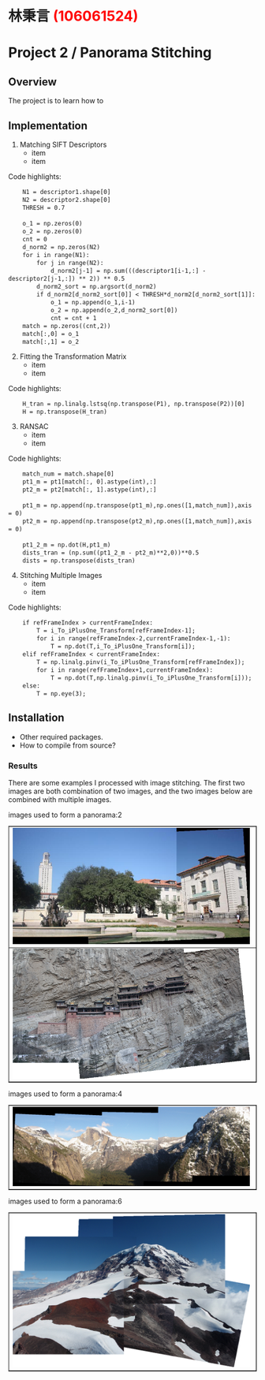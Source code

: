 # 林秉言 <span style="color:red">(106061524)</span>

# Project 2 / Panorama Stitching

## Overview
The project is to learn how to


## Implementation
1. Matching SIFT Descriptors
	* item
	* item

Code highlights:
```
    N1 = descriptor1.shape[0]
    N2 = descriptor2.shape[0]
    THRESH = 0.7
    
    o_1 = np.zeros(0)
    o_2 = np.zeros(0)
    cnt = 0
    d_norm2 = np.zeros(N2)
    for i in range(N1):
        for j in range(N2):
            d_norm2[j-1] = np.sum(((descriptor1[i-1,:] - descriptor2[j-1,:]) ** 2)) ** 0.5
        d_norm2_sort = np.argsort(d_norm2)
        if d_norm2[d_norm2_sort[0]] < THRESH*d_norm2[d_norm2_sort[1]]:
            o_1 = np.append(o_1,i-1)
            o_2 = np.append(o_2,d_norm2_sort[0])
            cnt = cnt + 1
    match = np.zeros((cnt,2))
    match[:,0] = o_1
    match[:,1] = o_2
```

2. Fitting the Transformation Matrix
	* item
	* item

Code highlights:
```
    H_tran = np.linalg.lstsq(np.transpose(P1), np.transpose(P2))[0]
    H = np.transpose(H_tran)
```

3. RANSAC
	* item
	* item

Code highlights:
```
    match_num = match.shape[0]
    pt1_m = pt1[match[:, 0].astype(int),:]
    pt2_m = pt2[match[:, 1].astype(int),:]
    
    pt1_m = np.append(np.transpose(pt1_m),np.ones([1,match_num]),axis = 0)
    pt2_m = np.append(np.transpose(pt2_m),np.ones([1,match_num]),axis = 0)
    
    pt1_2_m = np.dot(H,pt1_m)
    dists_tran = (np.sum((pt1_2_m - pt2_m)**2,0))**0.5
    dists = np.transpose(dists_tran)
```

4. Stitching Multiple Images
	* item
	* item

Code highlights:
```
    if refFrameIndex > currentFrameIndex:
        T = i_To_iPlusOne_Transform[refFrameIndex-1];
        for i in range(refFrameIndex-2,currentFrameIndex-1,-1):
            T = np.dot(T,i_To_iPlusOne_Transform[i]);
    elif refFrameIndex < currentFrameIndex:
        T = np.linalg.pinv(i_To_iPlusOne_Transform[refFrameIndex]);
        for i in range(refFrameIndex+1,currentFrameIndex):
            T = np.dot(T,np.linalg.pinv(i_To_iPlusOne_Transform[i]));
    else:
        T = np.eye(3);
```

## Installation
* Other required packages.
* How to compile from source?

### Results

There are some examples I processed with image stitching.
The first two images are both combination of two images, and the two images
below are combined with multiple images.

images used to form a panorama:2
<table border=1>
<tr>
<td>
<img src="uttower_pano.jpg" width="99%"/>
</td>
</tr>
<tr>
<td>
<img src="Hanging_pano.png" width="99%"/>
</td>
</tr>

</table>

images used to form a panorama:4
<table border=1>
<tr>
<td>
<img src="ypano.png" width="99%"/>
</td>
</tr>

</table>

images used to form a panorama:6
<table border=1>
<tr>
<td>
<img src="pano.png" width="99%"/>
</td>
</tr>

</table>
